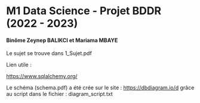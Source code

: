 # M1 Data Science - Projet BDDR (2022 - 2023)

#### Binôme Zeynep BALIKCI et Mariama MBAYE


Le sujet se trouve dans 1_Sujet.pdf

Lien utile : 

https://www.sqlalchemy.org/

Le schéma (schema.pdf) a été crée sur le site : https://dbdiagram.io/d   grâce au script dans le fichier : diagram_script.txt


